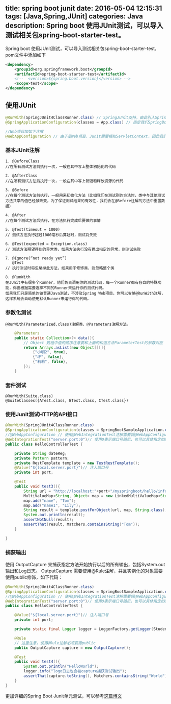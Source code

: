 title: spring boot junit
date: 2016-05-04 12:15:31
tags: [Java,Spring,JUnit]
categories: Java
description: Spring boot 使用JUnit测试，可以导入测试相关包spring-boot-starter-test。
---

Spring boot 使用JUnit测试，可以导入测试相关包spring-boot-starter-test，pom文件中添加如下
```xml
<dependency>
    <groupId>org.springframework.boot</groupId>
    <artifactId>spring-boot-starter-test</artifactId>
    <!--  <version>${spring.boot.version}</version> -->
    <scope>test</scope>
</dependency>
```

## 使用JUnit


```java
@RunWith(SpringJUnit4ClassRunner.class) // SpringJUnit支持，由此引入Spring-Test框架支持！ 
@SpringApplicationConfiguration(classes = App.class) // 指定我们SpringBoot工程的Application启动类

//Web项目加如下注解
@WebAppConfiguration // 由于是Web项目，Junit需要模拟ServletContext，因此我们需要给我们的测试类加上@WebAppConfiguration。
```

### 基本JUnit注解


    1. @BeforeClass
    //在所有测试方法前执行一次，一般在其中写上整体初始化的代码 

    2. @AfterClass
    //在所有测试方法后执行一次，一般在其中写上销毁和释放资源的代码 

    3. @Before
    //在每个测试方法前执行，一般用来初始化方法（比如我们在测试别的方法时，类中与其他测试方法共享的值已经被改变，为了保证测试结果的有效性，我们会在@Before注解的方法中重置数据）

    4. @After
    //在每个测试方法后执行，在方法执行完成后要做的事情 

    5. @Test(timeout = 1000)
    // 测试方法执行超过1000毫秒后算超时，测试将失败 

    6. @Test(expected = Exception.class)
    // 测试方法期望得到的异常类，如果方法执行没有抛出指定的异常，则测试失败 

    7. @Ignore(“not ready yet”) 
       @Test
    // 执行测试时将忽略掉此方法，如果用于修饰类，则忽略整个类 

    8. @RunWith 
    在JUnit中有很多个Runner，他们负责调用你的测试代码，每一个Runner都有各自的特殊功能，你要根据需要选择不同的Runner来运行你的测试代码。 
    如果我们只是简单的做普通Java测试，不涉及Spring Web项目，你可以省略@RunWith注解，这样系统会自动使用默认Runner来运行你的代码。

### 参数化测试
    @RunWith(Parameterized.class)注解类，@Parameters注解方法。
```java
    @Parameters
    public static Collection<?> data(){
        // Object 数组中值的顺序注意要和上面的构造方法ParameterTest的参数对应
        return Arrays.asList(new Object[][]{
            {"小明2", true},
            {"坏", false},
            {"莉莉", false},
        });
    } 
```
### 套件测试
    @RunWith(Suite.class) 
    @SuiteClasses({ATest.class, BTest.class, CTest.class}) 

### 使用Junit测试HTTP的API接口

```java
@RunWith(SpringJUnit4ClassRunner.class)
@SpringApplicationConfiguration(classes = SpringBootSampleApplication.class)
//@WebAppConfiguration // 使用@WebIntegrationTest注解需要将@WebAppConfiguration注释掉
@WebIntegrationTest("server.port:0")// 使用0表示端口号随机，也可以具体指定如8888这样的固定端口
public class HelloControllerTest {

    private String dateReg;
    private Pattern pattern;
    private RestTemplate template = new TestRestTemplate();
    @Value("${local.server.port}")// 注入端口号
    private int port;

    @Test
    public void test3(){
        String url = "http://localhost:"+port+"/myspringboot/hello/info";
        MultiValueMap<String, Object> map = new LinkedMultiValueMap<String, Object>(); 
        map.add("name", "Tom");  
        map.add("name1", "Lily");
        String result = template.postForObject(url, map, String.class);
        System.out.println(result);
        assertNotNull(result);
        assertThat(result, Matchers.containsString("Tom"));
    }

}

```

### 捕获输出

使用 OutputCapture 来捕获指定方法开始执行以后的所有输出，包括System.out输出和Log日志。 
OutputCapture 需要使用@Rule注解，并且实例化的对象需要使用public修饰，如下代码：
```java
@RunWith(SpringJUnit4ClassRunner.class)
@SpringApplicationConfiguration(classes = SpringBootSampleApplication.class)
//@WebAppConfiguration // 使用@WebIntegrationTest注解需要将@WebAppConfiguration注释掉
@WebIntegrationTest("server.port:0")// 使用0表示端口号随机，也可以具体指定如8888这样的固定端口
public class HelloControllerTest {

    @Value("${local.server.port}")// 注入端口号
    private int port;

    private static final Logger logger = LoggerFactory.getLogger(StudentController.class);

    @Rule
    // 这里注意，使用@Rule注解必须要用public
    public OutputCapture capture = new OutputCapture();

    @Test
    public void test4(){
        System.out.println("HelloWorld");
        logger.info("logo日志也会被capture捕获测试输出");
        assertThat(capture.toString(), Matchers.containsString("World"));
    }
}
```

更加详细的Spring Boot Junit单元测试，可以参考[这篇博文](http://blog.csdn.net/catoop/article/details/50752964)
